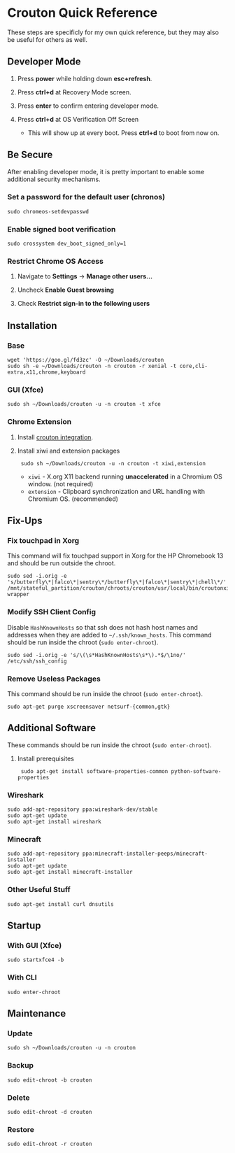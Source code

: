 # Crouton Quick Reference

These steps are specificly for my own quick reference, but they may also be useful for others as well.

## Developer Mode

1. Press **power** while holding down **esc+refresh**.

1. Press **ctrl+d** at Recovery Mode screen.

1. Press **enter** to confirm entering developer mode.

1. Press **ctrl+d** at OS Verification Off Screen

    * This will show up at every boot.  Press **ctrl+d** to boot from now on.

## Be Secure

After enabling developer mode, it is pretty important to enable some additional security mechanisms.

### Set a password for the default user (chronos)

	sudo chromeos-setdevpasswd

### Enable signed boot verification

	sudo crossystem dev_boot_signed_only=1

### Restrict Chrome OS Access

1. Navigate to **Settings** -> **Manage other users...**

1. Uncheck **Enable Guest browsing**

1. Check **Restrict sign-in to the following users**

## Installation

### Base

	wget 'https://goo.gl/fd3zc' -O ~/Downloads/crouton
	sudo sh -e ~/Downloads/crouton -n crouton -r xenial -t core,cli-extra,x11,chrome,keyboard

### GUI (Xfce)

	sudo sh ~/Downloads/crouton -u -n crouton -t xfce

### Chrome Extension

1. Install [crouton integration](https://chrome.google.com/webstore/detail/crouton-integration/gcpneefbbnfalgjniomfjknbcgkbijom).

1. Install xiwi and extension packages

		sudo sh ~/Downloads/crouton -u -n crouton -t xiwi,extension

	* `xiwi` - X.org X11 backend running **unaccelerated** in a Chromium OS window. (not required)
	* `extension` - Clipboard synchronization and URL handling with Chromium OS. (recommended)

## Fix-Ups

### Fix touchpad in Xorg

This command will fix touchpad support in Xorg for the HP Chromebook 13 and should be run outside the chroot.

	sudo sed -i.orig -e 's/butterfly\*|falco\*|sentry\*/butterfly\*|falco\*|sentry\*|chell\*/' /mnt/stateful_partition/crouton/chroots/crouton/usr/local/bin/croutonxinitrc-wrapper

### Modify SSH Client Config

Disable `HashKnownHosts` so that ssh does not hash host names and addresses when they are added to `~/.ssh/known_hosts`.  This command should be run inside the chroot (`sudo enter-chroot`).

	sudo sed -i.orig -e 's/\(\s*HashKnownHosts\s*\).*$/\1no/' /etc/ssh/ssh_config

### Remove Useless Packages

This command should be run inside the chroot (`sudo enter-chroot`).

	sudo apt-get purge xscreensaver netsurf-{common,gtk}

## Additional Software

These commands should be run inside the chroot (`sudo enter-chroot`).

1. Install prerequisites

		sudo apt-get install software-properties-common python-software-properties

### Wireshark

	sudo add-apt-repository ppa:wireshark-dev/stable
	sudo apt-get update
	sudo apt-get install wireshark

### Minecraft

	sudo add-apt-repository ppa:minecraft-installer-peeps/minecraft-installer
	sudo apt-get update
	sudo apt-get install minecraft-installer

### Other Useful Stuff

	sudo apt-get install curl dnsutils

## Startup

### With GUI (Xfce)

	sudo startxfce4 -b

### With CLI
	
	sudo enter-chroot

## Maintenance

### Update

	sudo sh ~/Downloads/crouton -u -n crouton

### Backup

	sudo edit-chroot -b crouton

### Delete

	sudo edit-chroot -d crouton

### Restore

	sudo edit-chroot -r crouton
